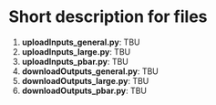 # Short description for files
1. **uploadInputs_general.py**: TBU
2. **uploadInputs_large.py**: TBU
3. **uploadInputs_pbar.py**: TBU
4. **downloadOutputs_general.py**: TBU
5. **downloadOutputs_large.py**: TBU
6. **downloadOutputs_pbar.py**: TBU 
